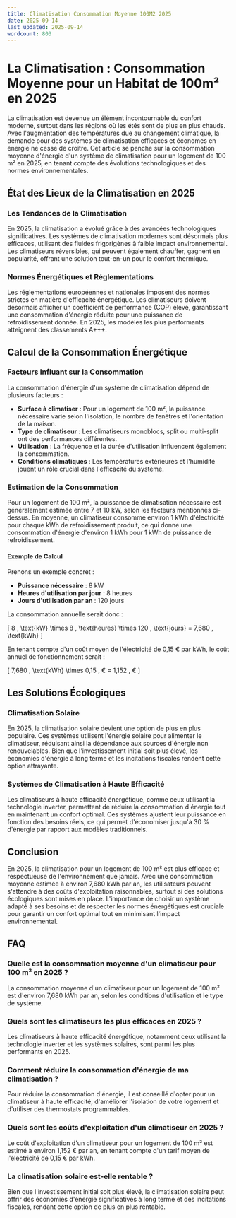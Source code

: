 ```yaml
---
title: Climatisation Consommation Moyenne 100M2 2025
date: 2025-09-14
last_updated: 2025-09-14
wordcount: 803
---
```


# La Climatisation : Consommation Moyenne pour un Habitat de 100m² en 2025

La climatisation est devenue un élément incontournable du confort moderne, surtout dans les régions où les étés sont de plus en plus chauds. Avec l'augmentation des températures due au changement climatique, la demande pour des systèmes de climatisation efficaces et économes en énergie ne cesse de croître. Cet article se penche sur la consommation moyenne d'énergie d'un système de climatisation pour un logement de 100 m² en 2025, en tenant compte des évolutions technologiques et des normes environnementales.

## État des Lieux de la Climatisation en 2025

### Les Tendances de la Climatisation

En 2025, la climatisation a évolué grâce à des avancées technologiques significatives. Les systèmes de climatisation modernes sont désormais plus efficaces, utilisant des fluides frigorigènes à faible impact environnemental. Les climatiseurs réversibles, qui peuvent également chauffer, gagnent en popularité, offrant une solution tout-en-un pour le confort thermique.

### Normes Énergétiques et Réglementations

Les réglementations européennes et nationales imposent des normes strictes en matière d'efficacité énergétique. Les climatiseurs doivent désormais afficher un coefficient de performance (COP) élevé, garantissant une consommation d'énergie réduite pour une puissance de refroidissement donnée. En 2025, les modèles les plus performants atteignent des classements A+++.

## Calcul de la Consommation Énergétique

### Facteurs Influant sur la Consommation

La consommation d'énergie d'un système de climatisation dépend de plusieurs facteurs :

- **Surface à climatiser** : Pour un logement de 100 m², la puissance nécessaire varie selon l'isolation, le nombre de fenêtres et l'orientation de la maison.
- **Type de climatiseur** : Les climatiseurs monoblocs, split ou multi-split ont des performances différentes.
- **Utilisation** : La fréquence et la durée d'utilisation influencent également la consommation.
- **Conditions climatiques** : Les températures extérieures et l'humidité jouent un rôle crucial dans l'efficacité du système.

### Estimation de la Consommation

Pour un logement de 100 m², la puissance de climatisation nécessaire est généralement estimée entre 7 et 10 kW, selon les facteurs mentionnés ci-dessus. En moyenne, un climatiseur consomme environ 1 kWh d'électricité pour chaque kWh de refroidissement produit, ce qui donne une consommation d'énergie d'environ 1 kWh pour 1 kWh de puissance de refroidissement.

#### Exemple de Calcul

Prenons un exemple concret :

- **Puissance nécessaire** : 8 kW
- **Heures d'utilisation par jour** : 8 heures
- **Jours d'utilisation par an** : 120 jours

La consommation annuelle serait donc :

\[ 
8 \, \text{kW} \times 8 \, \text{heures} \times 120 \, \text{jours} = 7,680 \, \text{kWh} 
\]

En tenant compte d'un coût moyen de l'électricité de 0,15 € par kWh, le coût annuel de fonctionnement serait :

\[ 
7,680 \, \text{kWh} \times 0,15 \, € = 1,152 \, € 
\]

## Les Solutions Écologiques

### Climatisation Solaire

En 2025, la climatisation solaire devient une option de plus en plus populaire. Ces systèmes utilisent l'énergie solaire pour alimenter le climatiseur, réduisant ainsi la dépendance aux sources d'énergie non renouvelables. Bien que l'investissement initial soit plus élevé, les économies d'énergie à long terme et les incitations fiscales rendent cette option attrayante.

### Systèmes de Climatisation à Haute Efficacité

Les climatiseurs à haute efficacité énergétique, comme ceux utilisant la technologie inverter, permettent de réduire la consommation d'énergie tout en maintenant un confort optimal. Ces systèmes ajustent leur puissance en fonction des besoins réels, ce qui permet d'économiser jusqu'à 30 % d'énergie par rapport aux modèles traditionnels.

## Conclusion

En 2025, la climatisation pour un logement de 100 m² est plus efficace et respectueuse de l'environnement que jamais. Avec une consommation moyenne estimée à environ 7,680 kWh par an, les utilisateurs peuvent s'attendre à des coûts d'exploitation raisonnables, surtout si des solutions écologiques sont mises en place. L'importance de choisir un système adapté à ses besoins et de respecter les normes énergétiques est cruciale pour garantir un confort optimal tout en minimisant l'impact environnemental.

## FAQ

### Quelle est la consommation moyenne d'un climatiseur pour 100 m² en 2025 ?

La consommation moyenne d'un climatiseur pour un logement de 100 m² est d'environ 7,680 kWh par an, selon les conditions d'utilisation et le type de système.

### Quels sont les climatiseurs les plus efficaces en 2025 ?

Les climatiseurs à haute efficacité énergétique, notamment ceux utilisant la technologie inverter et les systèmes solaires, sont parmi les plus performants en 2025.

### Comment réduire la consommation d'énergie de ma climatisation ?

Pour réduire la consommation d'énergie, il est conseillé d'opter pour un climatiseur à haute efficacité, d'améliorer l'isolation de votre logement et d'utiliser des thermostats programmables.

### Quels sont les coûts d'exploitation d'un climatiseur en 2025 ?

Le coût d'exploitation d'un climatiseur pour un logement de 100 m² est estimé à environ 1,152 € par an, en tenant compte d'un tarif moyen de l'électricité de 0,15 € par kWh.

### La climatisation solaire est-elle rentable ?

Bien que l'investissement initial soit plus élevé, la climatisation solaire peut offrir des économies d'énergie significatives à long terme et des incitations fiscales, rendant cette option de plus en plus rentable.